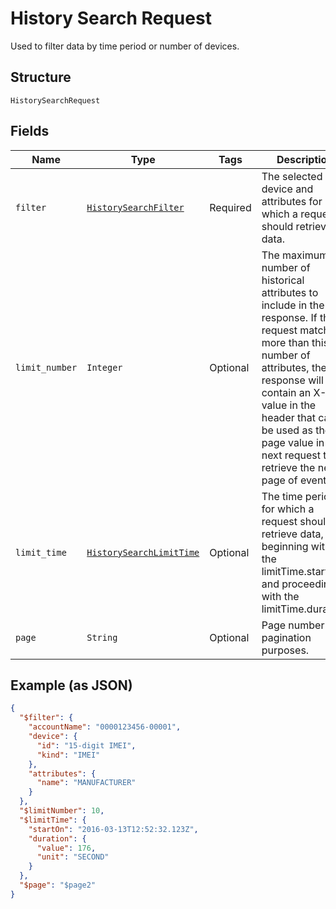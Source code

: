 
# History Search Request

Used to filter data by time period or number of devices.

## Structure

`HistorySearchRequest`

## Fields

| Name | Type | Tags | Description |
|  --- | --- | --- | --- |
| `filter` | [`HistorySearchFilter`](../../doc/models/history-search-filter.md) | Required | The selected device and attributes for which a request should retrieve data. |
| `limit_number` | `Integer` | Optional | The maximum number of historical attributes to include in the response. If the request matches more than this number of attributes, the response will contain an X-Next value in the header that can be used as the page value in the next request to retrieve the next page of events. |
| `limit_time` | [`HistorySearchLimitTime`](../../doc/models/history-search-limit-time.md) | Optional | The time period for which a request should retrieve data, beginning with the limitTime.startOn and proceeding with the limitTime.duration. |
| `page` | `String` | Optional | Page number for pagination purposes. |

## Example (as JSON)

```json
{
  "$filter": {
    "accountName": "0000123456-00001",
    "device": {
      "id": "15-digit IMEI",
      "kind": "IMEI"
    },
    "attributes": {
      "name": "MANUFACTURER"
    }
  },
  "$limitNumber": 10,
  "$limitTime": {
    "startOn": "2016-03-13T12:52:32.123Z",
    "duration": {
      "value": 176,
      "unit": "SECOND"
    }
  },
  "$page": "$page2"
}
```

